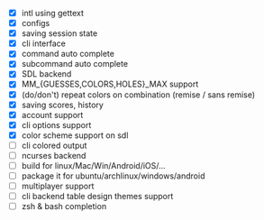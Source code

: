 - [x] intl using gettext
- [x] configs
- [x] saving session state
- [x] cli interface
- [x] command auto complete
- [x] subcommand auto complete
- [x] SDL backend
- [x] MM_{GUESSES,COLORS,HOLES}_MAX support
- [x] \(do/don't\) repeat colors on combination (remise / sans remise)
- [x] saving scores, history
- [x] account support
- [x] cli options support
- [x] color scheme support on sdl
- [ ] cli colored output
- [ ] ncurses backend
- [ ] build for linux/Mac/Win/Android/iOS/...
- [ ] package it for ubuntu/archlinux/windows/android
- [ ] multiplayer support
- [ ] cli backend table design themes support
- [ ] zsh & bash completion

